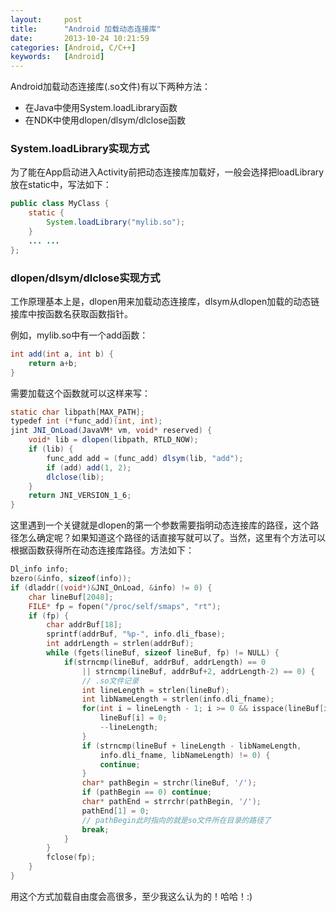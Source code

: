 ```yaml
---
layout:     post
title:      "Android 加载动态连接库"
date:       2013-10-24 10:21:59
categories: [Android, C/C++]
keywords:   [Android]
---
```


Android加载动态连接库(.so文件)有以下两种方法<!--more-->：

- 在Java中使用System.loadLibrary函数
- 在NDK中使用dlopen/dlsym/dlclose函数

### System.loadLibrary实现方式

为了能在App启动进入Activity前把动态连接库加载好，一般会选择把loadLibrary放在static中，写法如下：

```java 
public class MyClass {
	static {
		System.loadLibrary("mylib.so");
	}
	... ...
};
```

### dlopen/dlsym/dlclose实现方式

工作原理基本上是，dlopen用来加载动态连接库，dlsym从dlopen加载的动态链接库中按函数名获取函数指针。

例如，mylib.so中有一个add函数：

```java
int add(int a, int b) {
	return a+b;
}
```

需要加载这个函数就可以这样来写：

```java
static char libpath[MAX_PATH];
typedef int (*func_add)(int, int);
jint JNI_OnLoad(JavaVM* vm, void* reserved) {
	void* lib = dlopen(libpath, RTLD_NOW);
	if (lib) {
		func_add add = (func_add) dlsym(lib, "add");
		if (add) add(1, 2);
		dlclose(lib);
	}
	return JNI_VERSION_1_6;
}
```

这里遇到一个关键就是dlopen的第一个参数需要指明动态连接库的路径，这个路径怎么确定呢？如果知道这个路径的话直接写就可以了。当然，这里有个方法可以根据函数获得所在动态连接库路径。方法如下：

```c
Dl_info info;
bzero(&info, sizeof(info));
if (dladdr((void*)&JNI_OnLoad, &info) != 0) {
	char lineBuf[2048];
	FILE* fp = fopen("/proc/self/smaps", "rt");
	if (fp) {
		char addrBuf[18];
		sprintf(addrBuf, "%p-", info.dli_fbase);
		int addrLength = strlen(addrBuf);
		while (fgets(lineBuf, sizeof lineBuf, fp) != NULL) {
			if(strncmp(lineBuf, addrBuf, addrLength) == 0
				|| strncmp(lineBuf, addrBuf+2, addrLength-2) == 0) {
				// .so文件记录
				int lineLength = strlen(lineBuf);
				int libNameLength = strlen(info.dli_fname);
				for(int i = lineLength - 1; i >= 0 && isspace(lineBuf[i]); --i) {
					lineBuf[i] = 0;
					--lineLength;
				}
				if (strncmp(lineBuf + lineLength - libNameLength,
					info.dli_fname, libNameLength) != 0) {
					continue;
				}
				char* pathBegin = strchr(lineBuf, '/');
				if (pathBegin == 0) continue;
				char* pathEnd = strrchr(pathBegin, '/');
				pathEnd[1] = 0;
				// pathBegin此时指向的就是so文件所在目录的路径了
				break;
			}
		}
		fclose(fp);
	}
}
```

用这个方式加载自由度会高很多，至少我这么认为的！哈哈！:)
